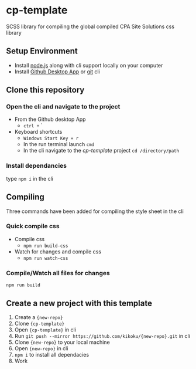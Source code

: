 # cp-template
SCSS library for compiling the global compiled CPA Site Solutions css library

## Setup Environment

* Install [node.js](https://nodejs.org/en/) along with cli support locally on your computer
* Install [Github Desktop App](https://desktop.github.com/) or [git](https://git-scm.com/downloads) cli

## Clone this repository

### Open the cli and navigate to the project

* From the Github desktop App 
  * ` ctrl + ` `
* Keyboard shortcuts 
  * ` Windows Start Key + r `
  * In the run terminal launch ` cmd `
  * In the cli navigate to the _cp-template_ project ` cd /directory/path `

### Install dependancies

type ` npm i ` in the cli

## Compiling

Three commands have been added for compiling the style sheet in the cli

### Quick compile css
* Compile css
  * ` npm run build-css `
* Watch for changes and compile css
  * ` npm run watch-css `
  
### Compile/Watch all files for changes

`npm run build` 

## Create a new project with this template

1. Create a `{new-repo}`
2. Clone `{cp-template}`
3. Open `{cp-template}` in cli
4. Run `git push --mirror https://github.com/kikoku/{new-repo}.git` in cli
5. Clone `{new-repo}` to your local machine
6. Open `{new-repo}` in cli
7. `npm i` to install all dependacies
8. Work
